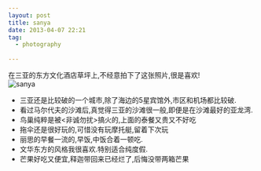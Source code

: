 ```yaml
---
layout: post
title: sanya
date: 2013-04-07 22:21
tag:
  - photography
  
---
```

在三亚的东方文化酒店草坪上,不经意拍下了这张照片,很是喜欢!  
![sanya](http://7vii66.com1.z0.glb.clouddn.com/2013-04-07-sanya.jpg)

- 三亚还是比较破的一个城市,除了海边的5星宾馆外,市区和机场都比较破.
- 看过马尔代夫的沙滩后,真觉得三亚的沙滩很一般,即便是在沙滩最好的亚龙湾.
- 鸟巢纯粹是被&lt;非诚勿扰&gt;搞火的,上面的泰餐又贵又不好吃
- 拖伞还是很好玩的,可惜没有玩摩托艇,留着下次玩
- 丽思的早餐一流的,早饭,中饭合着一顿吃.
- 文华东方的风格我很喜欢.特别适合纯度假.
- 芒果好吃又便宜,释迦带回来已经烂了,后悔没带两箱芒果
